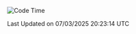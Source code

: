 <!--START_SECTION:waka-->
![Code Time](http://img.shields.io/badge/Code%20Time-4%2C890%20hrs%2037%20mins-blue)


 Last Updated on 07/03/2025 20:23:14 UTC
<!--END_SECTION:waka-->
